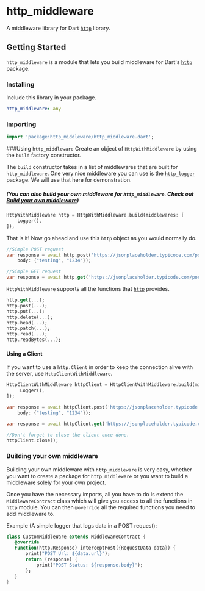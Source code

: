 # http_middleware

A middleware library for Dart [`http`](https://pub.dartlang.org/packages/http) library.

## Getting Started

`http_middleware` is a module that lets you build middleware for Dart's [`http`](https://pub.dartlang.org/packages/http) package.

### Installing
Include this library in your package.
```yaml
http_middleware: any
```

### Importing
```dart
import 'package:http_middleware/http_middleware.dart';
```

###Using `http_middleware`
Create an object of `HttpWithMiddleware` by using the `build` factory constructor.

The `build` constructor takes in a list of middlewares that are built for `http_middleware`. 
One very nice middleware you can use is the [`http_logger`]() package. We will use that here for demonstration.

##### (You can also build your own middleware for `http_middleware`. Check out [Build your own middleware](#building-your-own-middleware))

```dart
HttpWithMiddleware http = HttpWithMiddleware.build(middlewares: [
    Logger(),
]);
```

That is it! Now go ahead and use this `http` object as you would normally do.
```dart
//Simple POST request
var response = await http.post('https://jsonplaceholder.typicode.com/posts/',
    body: {"testing", "1234"});

//Simple GET request
var response = await http.get('https://jsonplaceholder.typicode.com/posts/');
```

`HttpWithMiddleware` supports all the functions that [`http`](https://pub.dartlang.org/packages/http) provides.

```dart
http.get(...);
http.post(...);
http.put(...);
http.delete(...);
http.head(...);
http.patch(...);
http.read(...);
http.readBytes(...);
```

#### Using a Client
If you want to use a `http.Client` in order to keep the connection alive with the server, use `HttpClientWithMiddleware`.
```dart
HttpClientWithMiddleware httpClient = HttpClientWithMiddleware.build(middlewares: [
     Logger(),
]);

var response = await httpClient.post('https://jsonplaceholder.typicode.com/posts/',
    body: {"testing", "1234"});

var response = await httpClient.get('https://jsonplaceholder.typicode.com/posts/');

//Don't forget to close the client once done.
httpClient.close();
```

### Building your own middleware
Building your own middleware with `http_middleware` is very easy, whether you want to create a package for `http_middleware` or you want to build a middleware solely for your own project.

Once you have the necessary imports, all you have to do is extend the `MiddlewareContract` class which will give you access to all the functions in `http` module.
You can then `@override` all the required functions you need to add middleware to.

Example (A simple logger that logs data in a POST request):
```dart
class CustomMiddleWare extends MiddlewareContract {
   @override
   Function(http.Response) interceptPost({RequestData data}) {
       print("POST Url: ${data.url}");
       return (response) {
           print("POST Status: ${response.body}");
       };
   }
}
```